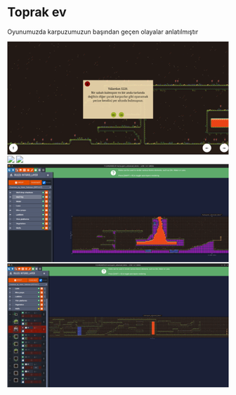 # Toprak ev
Oyunumuzda karpuzumuzun başından geçen olayalar anlatılmıştır

<img src="data/img/readme/hikaye.png" width="651px">
<img src="data/img/readme/karanlık.png" width="451px">
<img src="data/img/readme/karanlık2.png" width="451px">
<img src="data/img/readme/level_design.png" width="651px">
<img src="data/img/readme/level_design2.png" width="651px">



